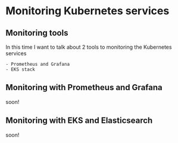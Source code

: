 # Monitoring Kubernetes services

## Monitoring tools

In this time I want to talk about 2 tools to monitoring the Kubernetes services

    - Prometheus and Grafana
    - EKS stack

## Monitoring with Prometheus and Grafana

soon!

## Monitoring with EKS and Elasticsearch

soon!

